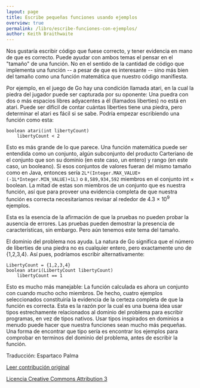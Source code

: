 ```yaml
---
layout: page
title: Escribe pequeñas funciones usando ejemplos
overview: true
permalink: /libro/escribe-funciones-con-ejemplos/
author: Keith Braithwaite
---
```


Nos gustaría escribir código que fuese correcto, y tener evidencia en mano de que es correcto. Puede ayudar con ambos temas el pensar en el "tamaño" de una función. No en el sentido de la cantidad de código que implementa una función -- a pesar de que es interesante -- sino más bien del tamaño como una función matemática que nuestro código manifiesta.

Por ejemplo, en el juego de Go hay una condición llamada atari, en la cual la piedra del jugador puede ser capturada por su oponente: Una puedra con dos o más espacios libres adyacentes a él (llamados liberties) no está en atari. Puede ser difícil de contar cuántas liberties tiene una piedra, pero determinar el atari es fácil si se sabe. Podría empezar escribiendo una función como esta:


    boolean atari(int libertyCount)
        libertyCount < 2


Esto es más grande de lo que parece. Una función matemática puede ser entendida como un conjunto, algún subconjunto del producto Carteriano de el conjunto que son su dominio (en este caso, un entero) y rango (en este caso, un booleano). Si esos conjuntos de valores fueran del mismo tamaño como en Java, entonces sería `2L*(Integer.MAX_VALUE+(-1L*Integer.MIN_VALUE)+1L)` o `8,589,934,592` miembros en el conjunto int × boolean. La mitad de estas son miembros de un conjunto que es nuestra función, así que para proveer una evidencia completa de que nuestra función es correcta necesitariamos revisar al rededor de 4.3 × 10<sup>9</sup> ejemplos.

Esta es la esencia de la afirmación de que la pruebas no pueden probar la ausencia de errores. Las pruebas pueden demostrar la presencia de características, sin embargo. Pero aún tenemos este tema del tamaño.

El dominio del problema nos ayuda. La natura de Go significa que el número de liberties de una piedra no es cualquier entero, pero exactamente uno de {1,2,3,4}. Así pues, podríamos escribir alternativamente:

    LibertyCount = {1,2,3,4}
    boolean atari(LibertyCount libertyCount)
        libertyCount == 1


Esto es mucho más manejable: La función calculada es ahora un conjunto con cuando mucho ocho miembros. De hecho, cuatro ejemplos seleccionados constituiría la evidencia de la certeza completa de que la función es correcta. Esta es la razón por la cual es una buena idea usar tipos estrechamente relacionados al dominio del problema para escribir programas, en vez de tipos nativos. Usar tipos inspirados en dominios a menudo puede hacer que nuestra funciones sean mucho más pequeñas. Una forma de encontrar que tipo sería es encontrar los ejemplos para comprobar en terminos del dominio del problema, antes de escribir la función.


Traducción: Espartaco Palma

[Leer contribución original](http://programmer.97things.oreilly.com/wiki/index.php/Write_Small_Functions_Using_Examples)

[Licencia Creative Commons Attribution 3](http://creativecommons.org/licenses/by/3.0/us/deed.es)
